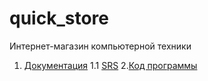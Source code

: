 # quick_store
Интернет-магазин компьютерной техники<br>

1. [Документация](https://github.com/SachkoAlex/quick_store/tree/master/Documentation)
1.1 [SRS](https://github.com/SachkoAlex/quick_store/blob/master/Documentation/SRS.md)
2.[Код программы](https://github.com/SachkoAlex/online_shop/tree/master/src/main/java/com/bsuir/trtpo/backend)

